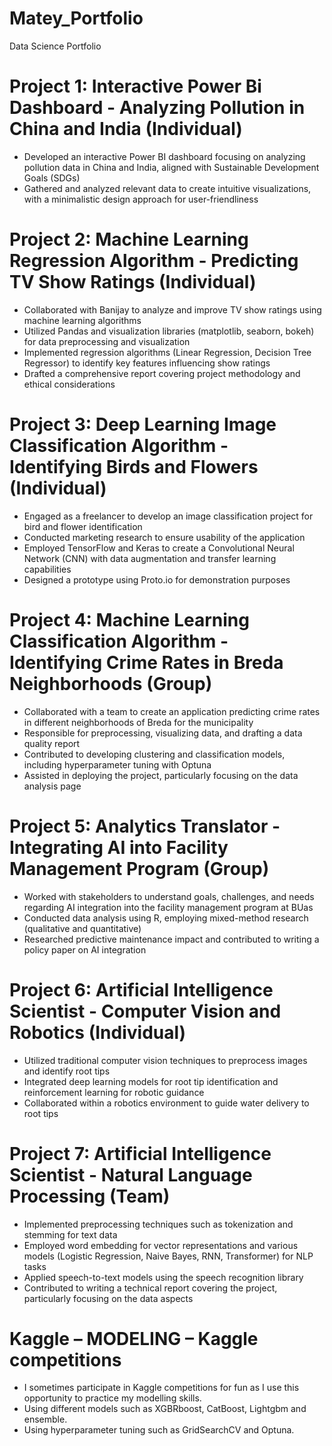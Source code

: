 # Matey_Portfolio
Data Science Portfolio

# Project 1: Interactive Power Bi Dashboard - Analyzing Pollution in China and India (Individual)

- Developed an interactive Power BI dashboard focusing on analyzing pollution data in China and India, aligned with Sustainable Development Goals (SDGs)
- Gathered and analyzed relevant data to create intuitive visualizations, with a minimalistic design approach for user-friendliness

# Project 2: Machine Learning Regression Algorithm - Predicting TV Show Ratings (Individual)

- Collaborated with Banijay to analyze and improve TV show ratings using machine learning algorithms
- Utilized Pandas and visualization libraries (matplotlib, seaborn, bokeh) for data preprocessing and visualization
- Implemented regression algorithms (Linear Regression, Decision Tree Regressor) to identify key features influencing show ratings
- Drafted a comprehensive report covering project methodology and ethical considerations

# Project 3: Deep Learning Image Classification Algorithm - Identifying Birds and Flowers (Individual)

- Engaged as a freelancer to develop an image classification project for bird and flower identification
- Conducted marketing research to ensure usability of the application
- Employed TensorFlow and Keras to create a Convolutional Neural Network (CNN) with data augmentation and transfer learning capabilities
- Designed a prototype using Proto.io for demonstration purposes

# Project 4: Machine Learning Classification Algorithm - Identifying Crime Rates in Breda Neighborhoods (Group)

- Collaborated with a team to create an application predicting crime rates in different neighborhoods of Breda for the municipality
- Responsible for preprocessing, visualizing data, and drafting a data quality report
- Contributed to developing clustering and classification models, including hyperparameter tuning with Optuna
- Assisted in deploying the project, particularly focusing on the data analysis page
 
# Project 5: Analytics Translator - Integrating AI into Facility Management Program (Group)

- Worked with stakeholders to understand goals, challenges, and needs regarding AI integration into the facility management program at BUas
- Conducted data analysis using R, employing mixed-method research (qualitative and quantitative)
- Researched predictive maintenance impact and contributed to writing a policy paper on AI integration
  
# Project 6: Artificial Intelligence Scientist - Computer Vision and Robotics (Individual)

- Utilized traditional computer vision techniques to preprocess images and identify root tips
- Integrated deep learning models for root tip identification and reinforcement learning for robotic guidance
- Collaborated within a robotics environment to guide water delivery to root tips

# Project 7: Artificial Intelligence Scientist - Natural Language Processing (Team)

- Implemented preprocessing techniques such as tokenization and stemming for text data
- Employed word embedding for vector representations and various models (Logistic Regression, Naive Bayes, RNN, Transformer) for NLP tasks
- Applied speech-to-text models using the speech recognition library
- Contributed to writing a technical report covering the project, particularly focusing on the data aspects

# Kaggle – MODELING – Kaggle competitions

-	I sometimes participate in Kaggle competitions for fun as I use this opportunity to practice my modelling skills.
-	Using different models such as XGBRboost, CatBoost, Lightgbm and ensemble.
-	Using hyperparameter tuning such as GridSearchCV and Optuna.





